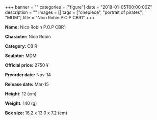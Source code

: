 +++
banner = ""
categories = ["figure"]
date = "2018-01-05T00:00:00Z"
description = ""
images = []
tags = ["onepiece", "portrait of pirates", "MDM"]
title = "Nico Robin P.O.P CBR1"
+++

**Name:** Nico Robin P.O.P CBR1

**Character:** Nico Robin

**Category:** CB  R 

**Sculptor:** MDM

**Official price:** 2750 ¥

**Preorder date:** Nov-14

**Release date:** Mar-15

**Height:** 12 (cm)

**Weight:** 140 (g)

**Box size:** 16.2 x 13.0 x 7.2 (cm)


